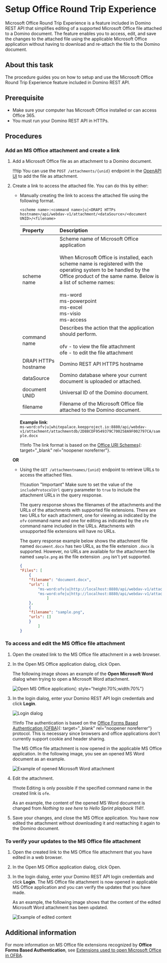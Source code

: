 # Setup Office Round Trip Experience

Microsoft Office Round Trip Experience is a feature included in Domino REST API that simplifies editing of a supported Microsoft Office file attached to a Domino document. The feature enables you to access, edit, and save the changes to the attached file using the applicable Microsoft Office application without having to download and re-attach the file to the Domino document. 

## About this task 

The procedure guides you on how to setup and use the Microsoft Office Round Trip Experience feature included in Domino REST API. 

## Prerequisite

- Make sure your computer has Microsoft Office installed or can access Office 365.
- You must run your Domino REST API in HTTPs. 

## Procedures

### Add an MS Office attachment and create a link

1. Add a Microsoft Office file as an attachment to a Domino document. 

    !!!tip
        You can use the `POST /attachments/{unid}` endpoint in the [OpenAPI UI](../../tutorial/swagger.md) to add the file as attachment.

2. Create a link to access the attached file. You can do this by either:
    
    - Manually creating the link to access the attached file using the following format.

        ```
        <scheme name>:<command name>|u|<DRAPI HTTPs hostname>/api/webdav-v1/attachment/<dataSource>/<document UNID>/<filename>
        ```

        |Property|Description|
        |:-----|:--------|
        |scheme name|Scheme name of Microsoft Office application</br></br>When Microsoft Office is installed, each scheme name is registered with the operating system to be handled by the Office product of the same name. Below is a list of scheme names:</br></br>ms-word</br>ms-powerpoint</br>ms-excel</br>ms-visio</br>ms-access|
        |command name|Describes the action that the application should perform.</br></br>ofv - to view the file attachment</br>ofe - to edit the file attachment</br>|
        |DRAPI HTTPs hostname| Domino REST API HTTPS hostname|
        | dataSource | Domino database where your current document is uploaded or attached.|
        | document UNID| Universal ID of the Domino document.|
        | filename | Filename of the Microsoft Office file attached to the Domino document.|

        **Example link**:</br>
        `ms-word:ofv|u|whitepalace.keepproject.io:8880/api/webdav-v1/attachment/attachmentdb/2D88CDF9549379C700258A9F002797CA/sample.docx`

        !!!info
            The link format is based on the [Office URI Schemes](https://learn.microsoft.com/en-us/office/client-developer/office-uri-schemes){: target="_blank" rel="noopener noreferrer"}.

    **OR**

    - Using the `GET /attachmentnames/{unid}` endpoint to retrieve URLs to access the attached files.

        !!!caution "Important"
            Make sure to set the value of the `includeProtocolUrl` query parameter to `true` to include the attachment URLs in the query response. 

        The query response shows the filenames of the attachments and the URLs of the attachments with supported file extensions. There are two URLs for each attachment, one for viewing as indicated by the `ofv` command name and one for editing as indicated by the `ofe` command name included in the URLs. Attachments with unsupported file extensions will have no URLs. 

        The query response example below shows the attachment file named `document.docx` has two URLs, as the file extension `.docx` is supported. However, no URLs are available for the attachment file named `sample.png` as the file extension `.png` isn't yet supported.   

        ```json
        {
        "Files": [
            {
            "filename": "document.docx",
            "urls": [
                "ms-word:ofv|u|http://localhost:8880/api/webdav-v1/attachment/dataSource/documentUNID/document.docx",
                "ms-word:ofe|u|http://localhost:8880/api/webdav-v1/attachment/dataSource/documentUNID/document.docx"
                    ]
            },
            {
            "filename": "sample.png",
            "urls": []
            }
                ]
        } 
        ```


### To access and edit the MS Office file attachment

1. Open the created link to the MS Office file attachment in a web browser.
2. In the Open MS Office application dialog, click Open. 

    The following image shows an example of the **Open Microsoft Word** dialog when trying to open a Microsoft Word attachment.

    ![Open MS Office application](../../assets/images/SaveMSW.png){: style="height:70%;width:70%"}

    <!--![alt text](../assets/images/rtprompt.png)-->

3. In the login dialog, enter your Domino REST API login credentials and click **Login**. 

    ![Login dialog](../../assets/images/ofbalogin.png)

    !!!info
        The authentication is based on the [Office Forms Based Authentication (OFBA)](https://learn.microsoft.com/en-us/openspecs/sharepoint_protocols/ms-ofba/30c7bbe9-b284-421f-b866-4e7ed4866027){: target="_blank" rel="noopener noreferrer"} protocol. This is necessary since browsers and office applications don't currently support cookie and header sharing.

    The MS Office file attachment is now opened in the applicable MS Office application. In the following image, you see an opened MS Word document as an example.

    ![Example of opened Microsoft Word attachment](../../assets/images/rtmodify.png)

4. Edit the attachment. 

    !!!note
        Editing is only possible if the specified command name in the created link is `ofe`.

    As an example, the content of the opened MS Word document is changed from *Nothing to see here* to *Hello Sprint playback 114!!*.   

5. Save your changes, and close the MS Office application. You have now edited the attachment without downloading it and reattaching it again to the Domino document.

### To verify your updates to the MS Office file attachment

1. Open the created link to the MS Office file attachment that you have edited in a web browser.
2. In the Open MS Office application dialog, click Open.
3. In the login dialog, enter your Domino REST API login credentials and click **Login**. The MS Office file attachment is now opened in applicable MS Office application and you can verify the updates that you have made.

    As an example, the following image shows that the content of the edited Microsoft Word attachment has been updated.  

    ![Example of edited content](../../assets/images/rtsave.png)


## Additional information

For more information on MS Office file extensions recognized by **Office Forms Based Authentication**, see [Extensions used to open Microsoft Office in OFBA](../../references/ofba.md).
